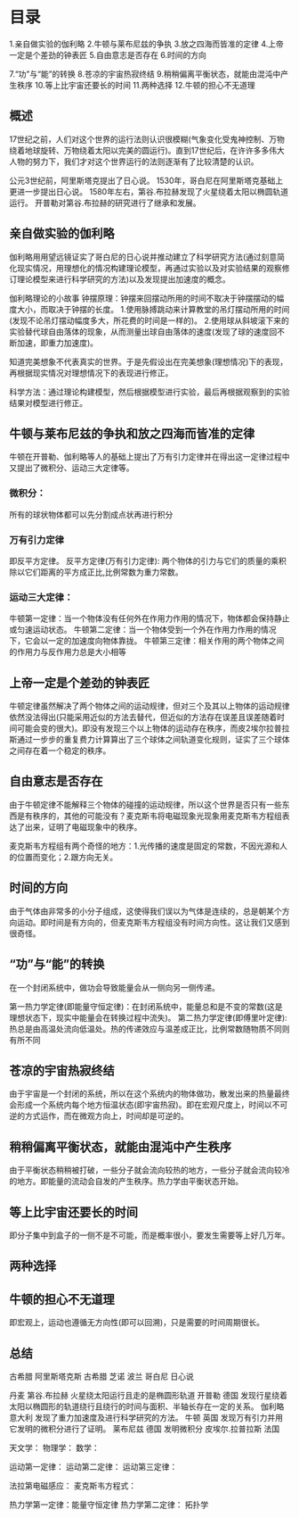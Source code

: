 # 目录
1.亲自做实验的伽利略
2.牛顿与莱布尼兹的争执
3.放之四海而皆准的定律
4.上帝一定是个差劲的钟表匠
5.自由意志是否存在
6.时间的方向


7.“功”与“能”的转换
8.苍凉的宇宙热寂终结
9.稍稍偏离平衡状态，就能由混沌中产生秩序
10.等上比宇宙还要长的时间
11.两种选择
12.牛顿的担心不无道理

## 概述
17世纪之前，人们对这个世界的运行法则认识很模糊(气象变化受鬼神控制、万物绕着地球旋转、万物绕着太阳以完美的圆运行)。直到17世纪后，在许许多多伟大人物的努力下，我们才对这个世界运行的法则逐渐有了比较清楚的认识。

公元3世纪前，阿里斯塔克提出了日心说。
1530年，哥白尼在阿里斯塔克基础上更进一步提出日心说。
1580年左右，第谷.布拉赫发现了火星绕着太阳以椭圆轨道运行。
开普勒对第谷.布拉赫的研究进行了继承和发展。

## 亲自做实验的伽利略
伽利略用用望远镜证实了哥白尼的日心说并推动建立了科学研究方法(通过刻意简化现实情况，用理想化的情况构建理论模型，再通过实验以及对实验结果的观察修订理论模型来进行科学研究的方法)以及发现提出加速度的概念。

伽利略理论的小故事
钟摆原理：钟摆来回摆动所用的时间不取决于钟摆摆动的幅度大小，而取决于钟摆的长度。
1.使用脉搏跳动来计算教堂的吊灯摆动所用的时间(发现不论吊灯摆动幅度多大，所花费的时间是一样的)。
2.使用球从斜坡滚下来的实验替代球自由落体的现象，从而测量出球自由落体的速度(发现了球的速度回不断加速，即重力加速度)。

知道完美想象不代表真实的世界。于是先假设出在完美想象(理想情况)下的表现，再根据现实情况对理想情况下的表现进行修正。

科学方法：通过理论构建模型，然后根据模型进行实验，最后再根据观察到的实验结果对模型进行修正。

## 牛顿与莱布尼兹的争执和放之四海而皆准的定律
牛顿在开普勒、伽利略等人的基础上提出了万有引力定律并在得出这一定律过程中又提出了微积分、运动三大定律等。

### 微积分：
所有的球状物体都可以先分割成点状再进行积分

### 万有引力定律
即反平方定律。
反平方定律(万有引力定律): 两个物体的引力与它们的质量的乘积除以它们距离的平方成正比,比例常数为重力常数。

### 运动三大定律：
牛顿第一定律：当一个物体没有任何外在作用力作用的情况下，物体都会保持静止或匀速运动状态。
牛顿第二定律：当一个物体受到一个外在作用力作用的情况下，它会以一定的加速度向物体靠拢。
牛顿第三定律：相关作用的两个物体之间的作用力与反作用力总是大小相等

## 上帝一定是个差劲的钟表匠
牛顿定律虽然解决了两个物体之间的运动规律，但对三个及其以上物体的运动规律依然没法得出(只能采用近似的方法去替代，但近似的方法存在误差且误差随着时间可能会变的很大)。即没有发现三个以上物体的运动存在秩序，而皮2埃尔拉普拉斯通过一步步的重复费力计算算出了三个球体之间轨道变化规则，证实了三个球体之间存在着一个稳定的秩序。

## 自由意志是否存在
由于牛顿定律不能解释三个物体的碰撞的运动规律，所以这个世界是否只有一些东西是有秩序的，其他的可能没有？麦克斯韦将电磁现象光现象用麦克斯韦方程组表达了出来，证明了电磁现象中的秩序。

麦克斯韦方程组有两个奇怪的地方：1.光传播的速度是固定的常数，不因光源和人的位置而变化；2.跟方向无关。
## 时间的方向
由于气体由非常多的小分子组成，这使得我们误以为气体是连续的，总是朝某个方向运动。即时间是有方向的，但麦克斯韦方程组没有时间方向性。这让我们又感到很奇怪。

## “功”与“能”的转换
在一个封闭系统中，做功会导致能量会从一侧向另一侧传递。

第一热力学定律(即能量守恒定律)：在封闭系统中，能量总和是不变的常数(这是理想状态下，现实中能量会在转换过程中流失)。
第二热力学定律(即傅里叶定律): 热总是由高温处流向低温处。热的传递效应与温差成正比，比例常数随物质不同则有所不同

## 苍凉的宇宙热寂终结
由于宇宙是一个封闭的系统，所以在这个系统内的物体做功，散发出来的热量最终会形成一个系统内每个地方恒温状态(即宇宙热寂)。即在宏观尺度上，时间以不可逆的方式运作，而在微观方向上，时间却是可逆的。

## 稍稍偏离平衡状态，就能由混沌中产生秩序
由于平衡状态稍稍被打破，一些分子就会流向较热的地方，一些分子就会流向较冷的地方。即能量的流动会自发的产生秩序。热力学由平衡状态开始。

## 等上比宇宙还要长的时间
即分子集中到盒子的一侧不是不可能，而是概率很小，要发生需要等上好几万年。

## 两种选择

## 牛顿的担心不无道理
即宏观上，运动也遵循无方向性(即可以回溯)，只是需要的时间周期很长。

## 总结
古希腊         阿里斯塔克斯
古希腊         芝诺
波兰           哥白尼 日心说

丹麦           第谷.布拉赫  火星绕太阳运行且走的是椭圆形轨道
开普勒         德国  发现行星绕着太阳以椭圆形的轨道绕行且绕行的时间与面积、半轴长存在一定的关系。
伽利略         意大利 发现了重力加速度及进行科学研究的方法。
牛顿           英国  发现万有引力并用它发明的微积分进行了证明。
莱布尼兹        德国  发明微积分
皮埃尔.拉普拉斯  法国  

天文学：
物理学：
数学：

运动第一定律：
运动第二定律：
运动第三定律：

法拉第电磁感应：
麦克斯韦方程式：

热力学第一定律：能量守恒定律
热力学第二定律：
拓扑学